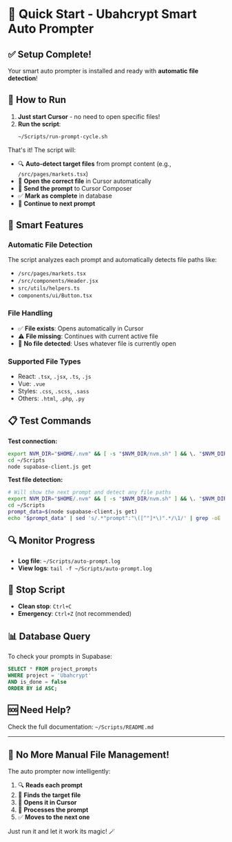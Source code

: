 # 🚀 Quick Start - Ubahcrypt Smart Auto Prompter

## ✅ Setup Complete!

Your smart auto prompter is installed and ready with **automatic file detection**!

## 🎯 How to Run

1. **Just start Cursor** - no need to open specific files!
2. **Run the script**:
   ```bash
   ~/Scripts/run-prompt-cycle.sh
   ```

That's it! The script will:
- 🔍 **Auto-detect target files** from prompt content (e.g., `/src/pages/markets.tsx`)
- 📁 **Open the correct file** in Cursor automatically 
- 📝 **Send the prompt** to Cursor Composer
- ✅ **Mark as complete** in database
- 🔄 **Continue to next prompt**

## 🧠 Smart Features

### **Automatic File Detection**
The script analyzes each prompt and automatically detects file paths like:
- `/src/pages/markets.tsx`
- `/src/components/Header.jsx`
- `src/utils/helpers.ts`
- `components/ui/Button.tsx`

### **File Handling**
- ✅ **File exists**: Opens automatically in Cursor
- ⚠️ **File missing**: Continues with current active file
- 📄 **No file detected**: Uses whatever file is currently open

### **Supported File Types**
- React: `.tsx`, `.jsx`, `.ts`, `.js`
- Vue: `.vue`
- Styles: `.css`, `.scss`, `.sass`
- Others: `.html`, `.php`, `.py`

## 📋 Test Commands

**Test connection:**
```bash
export NVM_DIR="$HOME/.nvm" && [ -s "$NVM_DIR/nvm.sh" ] && \. "$NVM_DIR/nvm.sh"
cd ~/Scripts
node supabase-client.js get
```

**Test file detection:**
```bash
# Will show the next prompt and detect any file paths
export NVM_DIR="$HOME/.nvm" && [ -s "$NVM_DIR/nvm.sh" ] && \. "$NVM_DIR/nvm.sh"
cd ~/Scripts
prompt_data=$(node supabase-client.js get)
echo "$prompt_data" | sed 's/.*"prompt":"\([^"]*\)".*/\1/' | grep -oE '/src/[^[:space:].,;)]*\.(tsx?|jsx?|ts|js|vue|py|php|html|css|scss|sass)' | head -1
```

## 🔍 Monitor Progress

- **Log file**: `~/Scripts/auto-prompt.log`
- **View logs**: `tail -f ~/Scripts/auto-prompt.log`

## 🛑 Stop Script

- **Clean stop**: `Ctrl+C`
- **Emergency**: `Ctrl+Z` (not recommended)

## 📊 Database Query

To check your prompts in Supabase:
```sql
SELECT * FROM project_prompts 
WHERE project = 'Ubahcrypt' 
AND is_done = false 
ORDER BY id ASC;
```

## 🆘 Need Help?

Check the full documentation: `~/Scripts/README.md`

---

## 🎉 **No More Manual File Management!**

The auto prompter now intelligently:
1. 🔍 **Reads each prompt**
2. 🎯 **Finds the target file**
3. 📁 **Opens it in Cursor**
4. 🤖 **Processes the prompt**
5. ✅ **Moves to the next one**

Just run it and let it work its magic! 🪄 